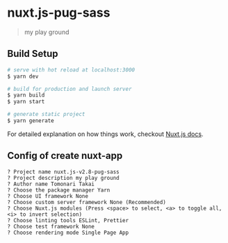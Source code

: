 # nuxt.js-pug-sass

> my play ground

## Build Setup

``` bash
# serve with hot reload at localhost:3000
$ yarn dev

# build for production and launch server
$ yarn build
$ yarn start

# generate static project
$ yarn generate
```

For detailed explanation on how things work, checkout [Nuxt.js docs](https://ja.nuxtjs.org/).

## Config of create nuxt-app

```
? Project name nuxt.js-v2.8-pug-sass
? Project description my play ground
? Author name Tomonari Takai
? Choose the package manager Yarn
? Choose UI framework None
? Choose custom server framework None (Recommended)
? Choose Nuxt.js modules (Press <space> to select, <a> to toggle all, <i> to invert selection)
? Choose linting tools ESLint, Prettier
? Choose test framework None
? Choose rendering mode Single Page App
```
